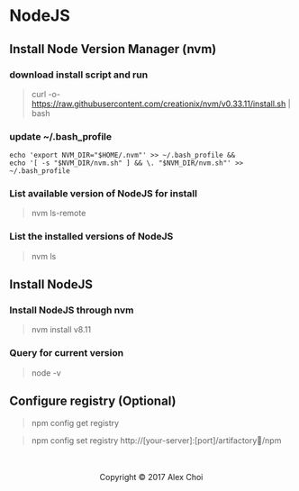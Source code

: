 # NodeJS

## Install Node Version Manager (nvm)
### download install script and run
> curl -o- https://raw.githubusercontent.com/creationix/nvm/v0.33.11/install.sh | bash
### update ~/.bash_profile
```
echo 'export NVM_DIR="$HOME/.nvm"' >> ~/.bash_profile &&
echo '[ -s "$NVM_DIR/nvm.sh" ] && \. "$NVM_DIR/nvm.sh"' >> ~/.bash_profile
```
### List available version of NodeJS for install
> nvm ls-remote 

### List the installed versions of NodeJS
> nvm ls

## Install NodeJS 
### Install NodeJS through nvm
> nvm install v8.11
### Query for current version
> node -v

## Configure registry (Optional)
> npm config get registry

> npm config set registry http://[your-server]:[port]/artifactory/npm



<!-- anchor -->

<center>
<br><br>
Copyright © 2017 Alex Choi
</center>
